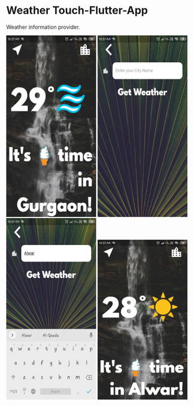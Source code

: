 # Weather Touch-Flutter-App
Weather information provider.

<p float="left">
    <img src="Screenshots/HomePage.png" width=240 height=485>
    <img src="Screenshots/CitySearchPage.png" width=240 height=485>
    <img src="Screenshots/NameEnter.png" width=240 height=485> 
    <img src="Screenshots/NewCity.png" width=240
</p>
